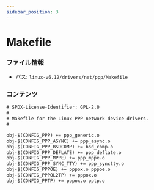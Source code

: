 ```yaml
---
sidebar_position: 3
---
```

# Makefile

### ファイル情報

- パス: `linux-v6.12/drivers/net/ppp/Makefile`

### コンテンツ

```txt
# SPDX-License-Identifier: GPL-2.0
#
# Makefile for the Linux PPP network device drivers.
#

obj-$(CONFIG_PPP) += ppp_generic.o
obj-$(CONFIG_PPP_ASYNC) += ppp_async.o
obj-$(CONFIG_PPP_BSDCOMP) += bsd_comp.o
obj-$(CONFIG_PPP_DEFLATE) += ppp_deflate.o
obj-$(CONFIG_PPP_MPPE) += ppp_mppe.o
obj-$(CONFIG_PPP_SYNC_TTY) += ppp_synctty.o
obj-$(CONFIG_PPPOE) += pppox.o pppoe.o
obj-$(CONFIG_PPPOL2TP) += pppox.o
obj-$(CONFIG_PPTP) += pppox.o pptp.o

```
